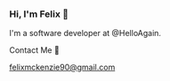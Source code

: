 ### Hi, I'm Felix 👋

I'm a software developer at @HelloAgain. 

 Contact Me 📧
 
felixmckenzie90@gmail.com 
